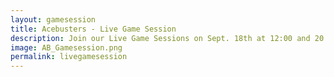 ```yaml
---
layout: gamesession
title: Acebusters - Live Game Session
description: Join our Live Game Sessions on Sept. 18th at 12:00 and 20:00 (UTC)
image: AB_Gamesession.png
permalink: livegamesession
---
```

